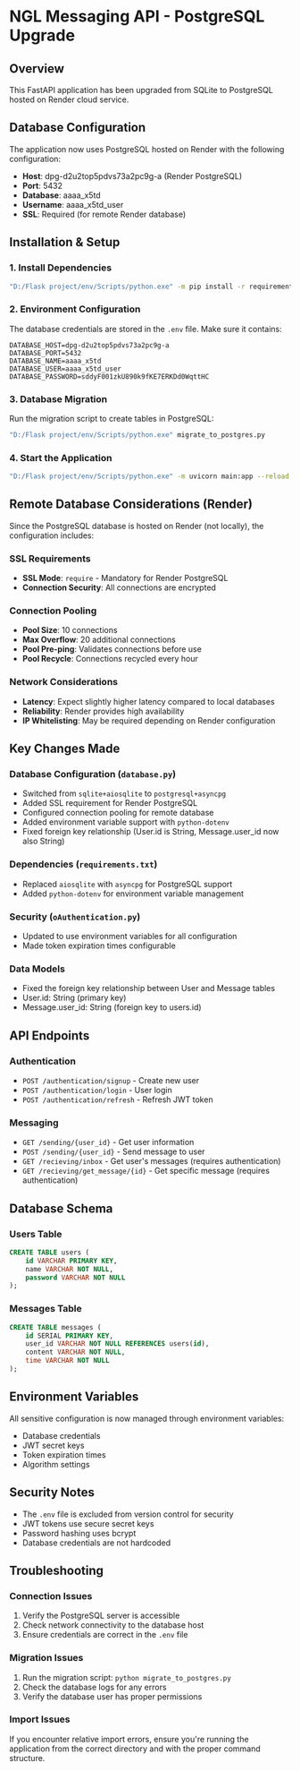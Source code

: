 # NGL Messaging API - PostgreSQL Upgrade

## Overview
This FastAPI application has been upgraded from SQLite to PostgreSQL hosted on Render cloud service.

## Database Configuration
The application now uses PostgreSQL hosted on Render with the following configuration:
- **Host**: dpg-d2u2top5pdvs73a2pc9g-a (Render PostgreSQL)
- **Port**: 5432
- **Database**: aaaa_x5td
- **Username**: aaaa_x5td_user
- **SSL**: Required (for remote Render database)

## Installation & Setup

### 1. Install Dependencies
```bash
"D:/Flask project/env/Scripts/python.exe" -m pip install -r requirements.txt
```

### 2. Environment Configuration
The database credentials are stored in the `.env` file. Make sure it contains:
```env
DATABASE_HOST=dpg-d2u2top5pdvs73a2pc9g-a
DATABASE_PORT=5432
DATABASE_NAME=aaaa_x5td
DATABASE_USER=aaaa_x5td_user
DATABASE_PASSWORD=sddyF001zkU890k9fKE7ERKDd0WqttHC
```

### 3. Database Migration
Run the migration script to create tables in PostgreSQL:
```bash
"D:/Flask project/env/Scripts/python.exe" migrate_to_postgres.py
```

### 4. Start the Application
```bash
"D:/Flask project/env/Scripts/python.exe" -m uvicorn main:app --reload
```

## Remote Database Considerations (Render)

Since the PostgreSQL database is hosted on Render (not locally), the configuration includes:

### SSL Requirements
- **SSL Mode**: `require` - Mandatory for Render PostgreSQL
- **Connection Security**: All connections are encrypted

### Connection Pooling
- **Pool Size**: 10 connections
- **Max Overflow**: 20 additional connections
- **Pool Pre-ping**: Validates connections before use
- **Pool Recycle**: Connections recycled every hour

### Network Considerations
- **Latency**: Expect slightly higher latency compared to local databases
- **Reliability**: Render provides high availability
- **IP Whitelisting**: May be required depending on Render configuration

## Key Changes Made

### Database Configuration (`database.py`)
- Switched from `sqlite+aiosqlite` to `postgresql+asyncpg`
- Added SSL requirement for Render PostgreSQL
- Configured connection pooling for remote database
- Added environment variable support with `python-dotenv`
- Fixed foreign key relationship (User.id is String, Message.user_id now also String)

### Dependencies (`requirements.txt`)
- Replaced `aiosqlite` with `asyncpg` for PostgreSQL support
- Added `python-dotenv` for environment variable management

### Security (`oAuthentication.py`)
- Updated to use environment variables for all configuration
- Made token expiration times configurable

### Data Models
- Fixed the foreign key relationship between User and Message tables
- User.id: String (primary key)
- Message.user_id: String (foreign key to users.id)

## API Endpoints

### Authentication
- `POST /authentication/signup` - Create new user
- `POST /authentication/login` - User login
- `POST /authentication/refresh` - Refresh JWT token

### Messaging
- `GET /sending/{user_id}` - Get user information
- `POST /sending/{user_id}` - Send message to user
- `GET /recieving/inbox` - Get user's messages (requires authentication)
- `GET /recieving/get_message/{id}` - Get specific message (requires authentication)

## Database Schema

### Users Table
```sql
CREATE TABLE users (
    id VARCHAR PRIMARY KEY,
    name VARCHAR NOT NULL,
    password VARCHAR NOT NULL
);
```

### Messages Table
```sql
CREATE TABLE messages (
    id SERIAL PRIMARY KEY,
    user_id VARCHAR NOT NULL REFERENCES users(id),
    content VARCHAR NOT NULL,
    time VARCHAR NOT NULL
);
```

## Environment Variables
All sensitive configuration is now managed through environment variables:
- Database credentials
- JWT secret keys
- Token expiration times
- Algorithm settings

## Security Notes
- The `.env` file is excluded from version control for security
- JWT tokens use secure secret keys
- Password hashing uses bcrypt
- Database credentials are not hardcoded

## Troubleshooting

### Connection Issues
1. Verify the PostgreSQL server is accessible
2. Check network connectivity to the database host
3. Ensure credentials are correct in the `.env` file

### Migration Issues
1. Run the migration script: `python migrate_to_postgres.py`
2. Check the database logs for any errors
3. Verify the database user has proper permissions

### Import Issues
If you encounter relative import errors, ensure you're running the application from the correct directory and with the proper command structure.
